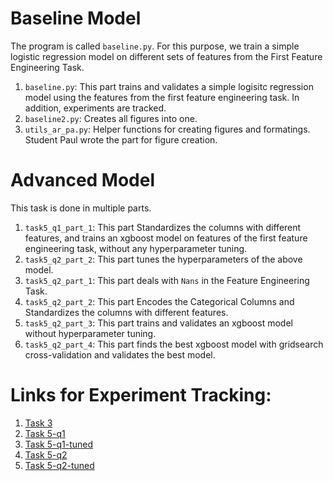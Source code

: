 # Baseline Model 
The program is called `baseline.py`. For this purpose, we train a simple logistic regression model on different sets of features from the First Feature Engineering Task. 
1. `baseline.py`: This part trains and validates a simple logisitc regression model using the features from the first feature engineering task. In addition, experiments are tracked. 
2. `baseline2.py`: Creates all figures into one.
3. `utils_ar_pa.py`: Helper functions for creating figures and formatings. Student Paul wrote the part for figure creation.

# Advanced Model 
This task is done in multiple parts. 
1. `task5_q1_part_1`: This part Standardizes the columns with different features, and trains an xgboost model on features of the first feature engineering task, without any hyperparameter tuning. 
2. `task5_q2_part_2`: This part tunes the hyperparameters of the above model. 
1. `task5_q2_part_1`: This part deals with `Nans` in the Feature Engineering Task.
2. `task5_q2_part_2`: This part Encodes the Categorical Columns and Standardizes the columns with different features. 
3. `task5_q2_part_3`: This part trains and validates an xgboost model without hyperparameter tuning. 
4. `task5_q2_part_4`: This part finds the best xgboost model with gridsearch cross-validation and validates the best model.


# Links for Experiment Tracking: 
1. [Task 3](https://www.comet.com/2nd-milestone/baseline-model/d485ba3099ca4d9694823b2bf5ae0721?experiment-tab=panels&showOutliers=true&smoothing=0&xAxis=wall)
2. [Task 5-q1](https://www.comet.com/2nd-milestone/baseline-model/15cc16e53b304c8c83e9c015dc812ebf)
3. [Task 5-q1-tuned](https://www.comet.com/2nd-milestone/baseline-model/b318d8d8e1e048189627095217d6865a)
4. [Task 5-q2](https://www.comet.com/2nd-milestone/baseline-model/02098092281a4629b09c8a6b6e04ee4a)
5. [Task 5-q2-tuned](https://www.comet.com/2nd-milestone/baseline-model/89d296cacbde4c38b1e2ceed6763eaa2) 
